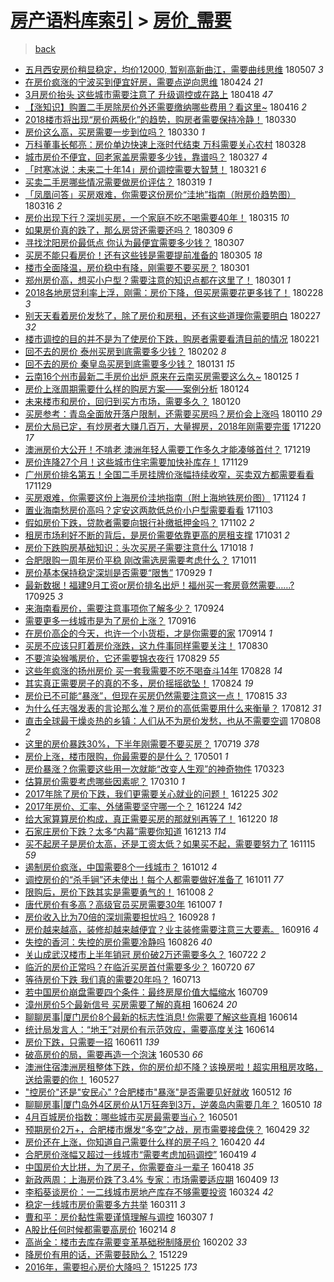 [房产语料库索引](../../README.md)  > [房价_需要](房价_需要.md)
====
> [back](../README.md)

- [五月西安房价稍显稳定，均价12000, 暂别高新曲江，需要曲线思维](http://jkwz.applinzi.com/ittc/7100503051871978506.html#%E4%BA%94%E6%9C%88%E8%A5%BF%E5%AE%89%E6%88%BF%E4%BB%B7%E7%A8%8D%E6%98%BE%E7%A8%B3%E5%AE%9A%EF%BC%8C%E5%9D%87%E4%BB%B712000%2C+%E6%9A%82%E5%88%AB%E9%AB%98%E6%96%B0%E6%9B%B2%E6%B1%9F%EF%BC%8C%E9%9C%80%E8%A6%81%E6%9B%B2%E7%BA%BF%E6%80%9D%E7%BB%B4) 180507 *3* 
- [在房价疯涨的宁波买到便宜好房，需要点逆向思维](http://jkwz.applinzi.com/ittc/7095597210198869008.html#%E5%9C%A8%E6%88%BF%E4%BB%B7%E7%96%AF%E6%B6%A8%E7%9A%84%E5%AE%81%E6%B3%A2%E4%B9%B0%E5%88%B0%E4%BE%BF%E5%AE%9C%E5%A5%BD%E6%88%BF%EF%BC%8C%E9%9C%80%E8%A6%81%E7%82%B9%E9%80%86%E5%90%91%E6%80%9D%E7%BB%B4) 180424 *21* 
- [3月房价抬头 这些城市需要注意了 升级调控或在路上](http://jkwz.applinzi.com/ittc/7093437800194245642.html#3%E6%9C%88%E6%88%BF%E4%BB%B7%E6%8A%AC%E5%A4%B4+%E8%BF%99%E4%BA%9B%E5%9F%8E%E5%B8%82%E9%9C%80%E8%A6%81%E6%B3%A8%E6%84%8F%E4%BA%86+%E5%8D%87%E7%BA%A7%E8%B0%83%E6%8E%A7%E6%88%96%E5%9C%A8%E8%B7%AF%E4%B8%8A) 180418 *47* 
- [【涨知识】购置二手房除房价外还需要缴纳哪些费用？看这里~](http://jkwz.applinzi.com/ittc/7092611648382829574.html#%E3%80%90%E6%B6%A8%E7%9F%A5%E8%AF%86%E3%80%91%E8%B4%AD%E7%BD%AE%E4%BA%8C%E6%89%8B%E6%88%BF%E9%99%A4%E6%88%BF%E4%BB%B7%E5%A4%96%E8%BF%98%E9%9C%80%E8%A6%81%E7%BC%B4%E7%BA%B3%E5%93%AA%E4%BA%9B%E8%B4%B9%E7%94%A8%EF%BC%9F%E7%9C%8B%E8%BF%99%E9%87%8C%7E) 180416 *2* 
- [2018楼市将出现“房价两极化”的趋势，购房者需要保持冷静！](http://jkwz.applinzi.com/ittc/7086268650271278096.html#2018%E6%A5%BC%E5%B8%82%E5%B0%86%E5%87%BA%E7%8E%B0%E2%80%9C%E6%88%BF%E4%BB%B7%E4%B8%A4%E6%9E%81%E5%8C%96%E2%80%9D%E7%9A%84%E8%B6%8B%E5%8A%BF%EF%BC%8C%E8%B4%AD%E6%88%BF%E8%80%85%E9%9C%80%E8%A6%81%E4%BF%9D%E6%8C%81%E5%86%B7%E9%9D%99%EF%BC%81) 180330  
- [房价这么高，买房需要一步到位吗？](http://jkwz.applinzi.com/ittc/7086207471553348625.html#%E6%88%BF%E4%BB%B7%E8%BF%99%E4%B9%88%E9%AB%98%EF%BC%8C%E4%B9%B0%E6%88%BF%E9%9C%80%E8%A6%81%E4%B8%80%E6%AD%A5%E5%88%B0%E4%BD%8D%E5%90%97%EF%BC%9F) 180330 *1* 
- [万科董事长郁亮：房价单边快速上涨时代结束 万科需要关心农村](http://jkwz.applinzi.com/ittc/7085482592700990470.html#%E4%B8%87%E7%A7%91%E8%91%A3%E4%BA%8B%E9%95%BF%E9%83%81%E4%BA%AE%EF%BC%9A%E6%88%BF%E4%BB%B7%E5%8D%95%E8%BE%B9%E5%BF%AB%E9%80%9F%E4%B8%8A%E6%B6%A8%E6%97%B6%E4%BB%A3%E7%BB%93%E6%9D%9F+%E4%B8%87%E7%A7%91%E9%9C%80%E8%A6%81%E5%85%B3%E5%BF%83%E5%86%9C%E6%9D%91) 180328  
- [城市房价不便宜，回老家盖房需要多少钱，靠谱吗？](http://jkwz.applinzi.com/ittc/7085174699665654791.html#%E5%9F%8E%E5%B8%82%E6%88%BF%E4%BB%B7%E4%B8%8D%E4%BE%BF%E5%AE%9C%EF%BC%8C%E5%9B%9E%E8%80%81%E5%AE%B6%E7%9B%96%E6%88%BF%E9%9C%80%E8%A6%81%E5%A4%9A%E5%B0%91%E9%92%B1%EF%BC%8C%E9%9D%A0%E8%B0%B1%E5%90%97%EF%BC%9F) 180327 *4* 
- [「时寒冰说：未来二十年14」房价调控需要大智慧！](http://jkwz.applinzi.com/ittc/7082073922013234187.html#%E3%80%8C%E6%97%B6%E5%AF%92%E5%86%B0%E8%AF%B4%EF%BC%9A%E6%9C%AA%E6%9D%A5%E4%BA%8C%E5%8D%81%E5%B9%B414%E3%80%8D%E6%88%BF%E4%BB%B7%E8%B0%83%E6%8E%A7%E9%9C%80%E8%A6%81%E5%A4%A7%E6%99%BA%E6%85%A7%EF%BC%81) 180321 *6* 
- [买卖二手房哪些情况需要做房价评估？](http://jkwz.applinzi.com/ittc/7082181440458720266.html#%E4%B9%B0%E5%8D%96%E4%BA%8C%E6%89%8B%E6%88%BF%E5%93%AA%E4%BA%9B%E6%83%85%E5%86%B5%E9%9C%80%E8%A6%81%E5%81%9A%E6%88%BF%E4%BB%B7%E8%AF%84%E4%BC%B0%EF%BC%9F) 180319 *1* 
- [「凤凰问答」买房艰难，你需要这份房价“洼地”指南（附房价趋势图）](http://jkwz.applinzi.com/ittc/7081155987409208336.html#%E3%80%8C%E5%87%A4%E5%87%B0%E9%97%AE%E7%AD%94%E3%80%8D%E4%B9%B0%E6%88%BF%E8%89%B0%E9%9A%BE%EF%BC%8C%E4%BD%A0%E9%9C%80%E8%A6%81%E8%BF%99%E4%BB%BD%E6%88%BF%E4%BB%B7%E2%80%9C%E6%B4%BC%E5%9C%B0%E2%80%9D%E6%8C%87%E5%8D%97%EF%BC%88%E9%99%84%E6%88%BF%E4%BB%B7%E8%B6%8B%E5%8A%BF%E5%9B%BE%EF%BC%89) 180316 *2* 
- [房价出现下行？深圳买房，一个家庭不吃不喝需要40年！](http://jkwz.applinzi.com/ittc/7080679564873565191.html#%E6%88%BF%E4%BB%B7%E5%87%BA%E7%8E%B0%E4%B8%8B%E8%A1%8C%EF%BC%9F%E6%B7%B1%E5%9C%B3%E4%B9%B0%E6%88%BF%EF%BC%8C%E4%B8%80%E4%B8%AA%E5%AE%B6%E5%BA%AD%E4%B8%8D%E5%90%83%E4%B8%8D%E5%96%9D%E9%9C%80%E8%A6%8140%E5%B9%B4%EF%BC%81) 180315 *10* 
- [如果房价真的跌了，那么房贷还需要还吗？](http://jkwz.applinzi.com/ittc/7078218095263220742.html#%E5%A6%82%E6%9E%9C%E6%88%BF%E4%BB%B7%E7%9C%9F%E7%9A%84%E8%B7%8C%E4%BA%86%EF%BC%8C%E9%82%A3%E4%B9%88%E6%88%BF%E8%B4%B7%E8%BF%98%E9%9C%80%E8%A6%81%E8%BF%98%E5%90%97%EF%BC%9F) 180309 *6* 
- [寻找沈阳房价最低点 你认为最便宜需要多少钱？](http://jkwz.applinzi.com/ittc/7077657741491700747.html#%E5%AF%BB%E6%89%BE%E6%B2%88%E9%98%B3%E6%88%BF%E4%BB%B7%E6%9C%80%E4%BD%8E%E7%82%B9+%E4%BD%A0%E8%AE%A4%E4%B8%BA%E6%9C%80%E4%BE%BF%E5%AE%9C%E9%9C%80%E8%A6%81%E5%A4%9A%E5%B0%91%E9%92%B1%EF%BC%9F) 180307  
- [买房不能只看房价！还有这些钱是需要提前准备的](http://jkwz.applinzi.com/ittc/7077035705224397840.html#%E4%B9%B0%E6%88%BF%E4%B8%8D%E8%83%BD%E5%8F%AA%E7%9C%8B%E6%88%BF%E4%BB%B7%EF%BC%81%E8%BF%98%E6%9C%89%E8%BF%99%E4%BA%9B%E9%92%B1%E6%98%AF%E9%9C%80%E8%A6%81%E6%8F%90%E5%89%8D%E5%87%86%E5%A4%87%E7%9A%84) 180305 *18* 
- [楼市全面降温，房价稳中有降，刚需要不要买房？](http://jkwz.applinzi.com/ittc/7075597980550038544.html#%E6%A5%BC%E5%B8%82%E5%85%A8%E9%9D%A2%E9%99%8D%E6%B8%A9%EF%BC%8C%E6%88%BF%E4%BB%B7%E7%A8%B3%E4%B8%AD%E6%9C%89%E9%99%8D%EF%BC%8C%E5%88%9A%E9%9C%80%E8%A6%81%E4%B8%8D%E8%A6%81%E4%B9%B0%E6%88%BF%EF%BC%9F) 180301  
- [郑州房价高，想买小户型？需要注意的知识点都在这里了！](http://jkwz.applinzi.com/ittc/7075434204634809361.html#%E9%83%91%E5%B7%9E%E6%88%BF%E4%BB%B7%E9%AB%98%EF%BC%8C%E6%83%B3%E4%B9%B0%E5%B0%8F%E6%88%B7%E5%9E%8B%EF%BC%9F%E9%9C%80%E8%A6%81%E6%B3%A8%E6%84%8F%E7%9A%84%E7%9F%A5%E8%AF%86%E7%82%B9%E9%83%BD%E5%9C%A8%E8%BF%99%E9%87%8C%E4%BA%86%EF%BC%81) 180301 *1* 
- [2018各地房贷利率上浮，刚需：房价下降，但买房需要花更多钱了！](http://jkwz.applinzi.com/ittc/7075097284037837840.html#2018%E5%90%84%E5%9C%B0%E6%88%BF%E8%B4%B7%E5%88%A9%E7%8E%87%E4%B8%8A%E6%B5%AE%EF%BC%8C%E5%88%9A%E9%9C%80%EF%BC%9A%E6%88%BF%E4%BB%B7%E4%B8%8B%E9%99%8D%EF%BC%8C%E4%BD%86%E4%B9%B0%E6%88%BF%E9%9C%80%E8%A6%81%E8%8A%B1%E6%9B%B4%E5%A4%9A%E9%92%B1%E4%BA%86%EF%BC%81) 180228 *3* 
- [别天天看着房价发愁了，除了房价和房租，还有这些道理你需要明白](http://jkwz.applinzi.com/ittc/7074839205178246161.html#%E5%88%AB%E5%A4%A9%E5%A4%A9%E7%9C%8B%E7%9D%80%E6%88%BF%E4%BB%B7%E5%8F%91%E6%84%81%E4%BA%86%EF%BC%8C%E9%99%A4%E4%BA%86%E6%88%BF%E4%BB%B7%E5%92%8C%E6%88%BF%E7%A7%9F%EF%BC%8C%E8%BF%98%E6%9C%89%E8%BF%99%E4%BA%9B%E9%81%93%E7%90%86%E4%BD%A0%E9%9C%80%E8%A6%81%E6%98%8E%E7%99%BD) 180227 *32* 
- [楼市调控的目的并不是为了使房价下跌，购房者需要看清目前的情况](http://jkwz.applinzi.com/ittc/7072650040768463878.html#%E6%A5%BC%E5%B8%82%E8%B0%83%E6%8E%A7%E7%9A%84%E7%9B%AE%E7%9A%84%E5%B9%B6%E4%B8%8D%E6%98%AF%E4%B8%BA%E4%BA%86%E4%BD%BF%E6%88%BF%E4%BB%B7%E4%B8%8B%E8%B7%8C%EF%BC%8C%E8%B4%AD%E6%88%BF%E8%80%85%E9%9C%80%E8%A6%81%E7%9C%8B%E6%B8%85%E7%9B%AE%E5%89%8D%E7%9A%84%E6%83%85%E5%86%B5) 180221  
- [回不去的房价 泰州买房到底需要多少钱？](http://jkwz.applinzi.com/ittc/7065402375928284166.html#%E5%9B%9E%E4%B8%8D%E5%8E%BB%E7%9A%84%E6%88%BF%E4%BB%B7+%E6%B3%B0%E5%B7%9E%E4%B9%B0%E6%88%BF%E5%88%B0%E5%BA%95%E9%9C%80%E8%A6%81%E5%A4%9A%E5%B0%91%E9%92%B1%EF%BC%9F) 180202 *8* 
- [回不去的房价 秦皇岛买房到底需要多少钱？](http://jkwz.applinzi.com/ittc/7064602172602188816.html#%E5%9B%9E%E4%B8%8D%E5%8E%BB%E7%9A%84%E6%88%BF%E4%BB%B7+%E7%A7%A6%E7%9A%87%E5%B2%9B%E4%B9%B0%E6%88%BF%E5%88%B0%E5%BA%95%E9%9C%80%E8%A6%81%E5%A4%9A%E5%B0%91%E9%92%B1%EF%BC%9F) 180131 *15* 
- [云南16个州市最新二手房价出炉 原来在云南买房需要这么久~](http://jkwz.applinzi.com/ittc/7062459119552693255.html#%E4%BA%91%E5%8D%9716%E4%B8%AA%E5%B7%9E%E5%B8%82%E6%9C%80%E6%96%B0%E4%BA%8C%E6%89%8B%E6%88%BF%E4%BB%B7%E5%87%BA%E7%82%89+%E5%8E%9F%E6%9D%A5%E5%9C%A8%E4%BA%91%E5%8D%97%E4%B9%B0%E6%88%BF%E9%9C%80%E8%A6%81%E8%BF%99%E4%B9%88%E4%B9%85%7E) 180125 *1* 
- [房价上涨周期需要什么样的购房方案——案例分析](http://jkwz.applinzi.com/ittc/7062253404816933905.html#%E6%88%BF%E4%BB%B7%E4%B8%8A%E6%B6%A8%E5%91%A8%E6%9C%9F%E9%9C%80%E8%A6%81%E4%BB%80%E4%B9%88%E6%A0%B7%E7%9A%84%E8%B4%AD%E6%88%BF%E6%96%B9%E6%A1%88%E2%80%94%E2%80%94%E6%A1%88%E4%BE%8B%E5%88%86%E6%9E%90) 180124  
- [未来楼市和房价，回归到买方市场，需要多久？](http://jkwz.applinzi.com/ittc/7060739792717743120.html#%E6%9C%AA%E6%9D%A5%E6%A5%BC%E5%B8%82%E5%92%8C%E6%88%BF%E4%BB%B7%EF%BC%8C%E5%9B%9E%E5%BD%92%E5%88%B0%E4%B9%B0%E6%96%B9%E5%B8%82%E5%9C%BA%EF%BC%8C%E9%9C%80%E8%A6%81%E5%A4%9A%E4%B9%85%EF%BC%9F) 180120  
- [买房参考：青岛全面放开落户限制，还需要买房吗？房价会上涨吗](http://jkwz.applinzi.com/ittc/7057085112934466571.html#%E4%B9%B0%E6%88%BF%E5%8F%82%E8%80%83%EF%BC%9A%E9%9D%92%E5%B2%9B%E5%85%A8%E9%9D%A2%E6%94%BE%E5%BC%80%E8%90%BD%E6%88%B7%E9%99%90%E5%88%B6%EF%BC%8C%E8%BF%98%E9%9C%80%E8%A6%81%E4%B9%B0%E6%88%BF%E5%90%97%EF%BC%9F%E6%88%BF%E4%BB%B7%E4%BC%9A%E4%B8%8A%E6%B6%A8%E5%90%97) 180110 *29* 
- [房价大局已定，有炒房者大赚几百万，大量握房，2018年刚需要完蛋](http://jkwz.applinzi.com/ittc/7049096283195704337.html#%E6%88%BF%E4%BB%B7%E5%A4%A7%E5%B1%80%E5%B7%B2%E5%AE%9A%EF%BC%8C%E6%9C%89%E7%82%92%E6%88%BF%E8%80%85%E5%A4%A7%E8%B5%9A%E5%87%A0%E7%99%BE%E4%B8%87%EF%BC%8C%E5%A4%A7%E9%87%8F%E6%8F%A1%E6%88%BF%EF%BC%8C2018%E5%B9%B4%E5%88%9A%E9%9C%80%E8%A6%81%E5%AE%8C%E8%9B%8B) 171220 *17* 
- [澳洲房价大公开！不啃老 澳洲年轻人需要工作多久才能凑够首付？](http://jkwz.applinzi.com/ittc/7048787611643020304.html#%E6%BE%B3%E6%B4%B2%E6%88%BF%E4%BB%B7%E5%A4%A7%E5%85%AC%E5%BC%80%EF%BC%81%E4%B8%8D%E5%95%83%E8%80%81+%E6%BE%B3%E6%B4%B2%E5%B9%B4%E8%BD%BB%E4%BA%BA%E9%9C%80%E8%A6%81%E5%B7%A5%E4%BD%9C%E5%A4%9A%E4%B9%85%E6%89%8D%E8%83%BD%E5%87%91%E5%A4%9F%E9%A6%96%E4%BB%98%EF%BC%9F) 171219  
- [房价连降27个月！这些城市住宅需要加快补库存！](http://jkwz.applinzi.com/ittc/7041424939217847313.html#%E6%88%BF%E4%BB%B7%E8%BF%9E%E9%99%8D27%E4%B8%AA%E6%9C%88%EF%BC%81%E8%BF%99%E4%BA%9B%E5%9F%8E%E5%B8%82%E4%BD%8F%E5%AE%85%E9%9C%80%E8%A6%81%E5%8A%A0%E5%BF%AB%E8%A1%A5%E5%BA%93%E5%AD%98%EF%BC%81) 171129  
- [广州房价排名第五！全国二手房挂牌价涨幅持续收窄，买卖双方都需要看看](http://jkwz.applinzi.com/ittc/7041186052247651345.html#%E5%B9%BF%E5%B7%9E%E6%88%BF%E4%BB%B7%E6%8E%92%E5%90%8D%E7%AC%AC%E4%BA%94%EF%BC%81%E5%85%A8%E5%9B%BD%E4%BA%8C%E6%89%8B%E6%88%BF%E6%8C%82%E7%89%8C%E4%BB%B7%E6%B6%A8%E5%B9%85%E6%8C%81%E7%BB%AD%E6%94%B6%E7%AA%84%EF%BC%8C%E4%B9%B0%E5%8D%96%E5%8F%8C%E6%96%B9%E9%83%BD%E9%9C%80%E8%A6%81%E7%9C%8B%E7%9C%8B) 171129  
- [买房艰难，你需要这份上海房价洼地指南（附上海地铁房价图）](http://jkwz.applinzi.com/ittc/7039547455799051281.html#%E4%B9%B0%E6%88%BF%E8%89%B0%E9%9A%BE%EF%BC%8C%E4%BD%A0%E9%9C%80%E8%A6%81%E8%BF%99%E4%BB%BD%E4%B8%8A%E6%B5%B7%E6%88%BF%E4%BB%B7%E6%B4%BC%E5%9C%B0%E6%8C%87%E5%8D%97%EF%BC%88%E9%99%84%E4%B8%8A%E6%B5%B7%E5%9C%B0%E9%93%81%E6%88%BF%E4%BB%B7%E5%9B%BE%EF%BC%89) 171124 *1* 
- [置业海南愁房价高吗？定安这两款低总价小户型需要看看](http://jkwz.applinzi.com/ittc/7031730570483205136.html#%E7%BD%AE%E4%B8%9A%E6%B5%B7%E5%8D%97%E6%84%81%E6%88%BF%E4%BB%B7%E9%AB%98%E5%90%97%EF%BC%9F%E5%AE%9A%E5%AE%89%E8%BF%99%E4%B8%A4%E6%AC%BE%E4%BD%8E%E6%80%BB%E4%BB%B7%E5%B0%8F%E6%88%B7%E5%9E%8B%E9%9C%80%E8%A6%81%E7%9C%8B%E7%9C%8B) 171103  
- [假如房价下跌，贷款者需要向银行补缴抵押金吗？](http://jkwz.applinzi.com/ittc/7031426895219000336.html#%E5%81%87%E5%A6%82%E6%88%BF%E4%BB%B7%E4%B8%8B%E8%B7%8C%EF%BC%8C%E8%B4%B7%E6%AC%BE%E8%80%85%E9%9C%80%E8%A6%81%E5%90%91%E9%93%B6%E8%A1%8C%E8%A1%A5%E7%BC%B4%E6%8A%B5%E6%8A%BC%E9%87%91%E5%90%97%EF%BC%9F) 171102 *2* 
- [租房市场利好不断的背后，是房价需要依靠更高的房租支撑](http://jkwz.applinzi.com/ittc/7030649752851579920.html#%E7%A7%9F%E6%88%BF%E5%B8%82%E5%9C%BA%E5%88%A9%E5%A5%BD%E4%B8%8D%E6%96%AD%E7%9A%84%E8%83%8C%E5%90%8E%EF%BC%8C%E6%98%AF%E6%88%BF%E4%BB%B7%E9%9C%80%E8%A6%81%E4%BE%9D%E9%9D%A0%E6%9B%B4%E9%AB%98%E7%9A%84%E6%88%BF%E7%A7%9F%E6%94%AF%E6%92%91) 171031 *2* 
- [房价下跌购房基础知识：头次买房子需要注意什么](http://jkwz.applinzi.com/ittc/7025908240452420624.html#%E6%88%BF%E4%BB%B7%E4%B8%8B%E8%B7%8C%E8%B4%AD%E6%88%BF%E5%9F%BA%E7%A1%80%E7%9F%A5%E8%AF%86%EF%BC%9A%E5%A4%B4%E6%AC%A1%E4%B9%B0%E6%88%BF%E5%AD%90%E9%9C%80%E8%A6%81%E6%B3%A8%E6%84%8F%E4%BB%80%E4%B9%88) 171018 *1* 
- [合肥限购一周年房价平稳 刚改需选房需要考虑什么？](http://jkwz.applinzi.com/ittc/7023193192294515729.html#%E5%90%88%E8%82%A5%E9%99%90%E8%B4%AD%E4%B8%80%E5%91%A8%E5%B9%B4%E6%88%BF%E4%BB%B7%E5%B9%B3%E7%A8%B3+%E5%88%9A%E6%94%B9%E9%9C%80%E9%80%89%E6%88%BF%E9%9C%80%E8%A6%81%E8%80%83%E8%99%91%E4%BB%80%E4%B9%88%EF%BC%9F) 171011  
- [房价基本保持稳定深圳是否需要“限售”](http://jkwz.applinzi.com/ittc/7018563965549020177.html#%E6%88%BF%E4%BB%B7%E5%9F%BA%E6%9C%AC%E4%BF%9D%E6%8C%81%E7%A8%B3%E5%AE%9A%E6%B7%B1%E5%9C%B3%E6%98%AF%E5%90%A6%E9%9C%80%E8%A6%81%E2%80%9C%E9%99%90%E5%94%AE%E2%80%9D) 170929 *1* 
- [最新数据！福建9月工资or房价排名出炉！福州买一套房竟然需要……?](http://jkwz.applinzi.com/ittc/7017300610343502865.html#%E6%9C%80%E6%96%B0%E6%95%B0%E6%8D%AE%EF%BC%81%E7%A6%8F%E5%BB%BA9%E6%9C%88%E5%B7%A5%E8%B5%84or%E6%88%BF%E4%BB%B7%E6%8E%92%E5%90%8D%E5%87%BA%E7%82%89%EF%BC%81%E7%A6%8F%E5%B7%9E%E4%B9%B0%E4%B8%80%E5%A5%97%E6%88%BF%E7%AB%9F%E7%84%B6%E9%9C%80%E8%A6%81%E2%80%A6%E2%80%A6%3F) 170925 *3* 
- [来海南看房价，需要注意事项你了解多少？](http://jkwz.applinzi.com/ittc/7016823404982961169.html#%E6%9D%A5%E6%B5%B7%E5%8D%97%E7%9C%8B%E6%88%BF%E4%BB%B7%EF%BC%8C%E9%9C%80%E8%A6%81%E6%B3%A8%E6%84%8F%E4%BA%8B%E9%A1%B9%E4%BD%A0%E4%BA%86%E8%A7%A3%E5%A4%9A%E5%B0%91%EF%BC%9F) 170924  
- [需要更多一线城市是为了房价上涨？](http://jkwz.applinzi.com/ittc/7013929712534160401.html#%E9%9C%80%E8%A6%81%E6%9B%B4%E5%A4%9A%E4%B8%80%E7%BA%BF%E5%9F%8E%E5%B8%82%E6%98%AF%E4%B8%BA%E4%BA%86%E6%88%BF%E4%BB%B7%E4%B8%8A%E6%B6%A8%EF%BC%9F) 170916  
- [在房价高企的今天，也许一个小货柜，才是你需要的家](http://jkwz.applinzi.com/ittc/7012947855239808016.html#%E5%9C%A8%E6%88%BF%E4%BB%B7%E9%AB%98%E4%BC%81%E7%9A%84%E4%BB%8A%E5%A4%A9%EF%BC%8C%E4%B9%9F%E8%AE%B8%E4%B8%80%E4%B8%AA%E5%B0%8F%E8%B4%A7%E6%9F%9C%EF%BC%8C%E6%89%8D%E6%98%AF%E4%BD%A0%E9%9C%80%E8%A6%81%E7%9A%84%E5%AE%B6) 170914 *1* 
- [买房不应该只盯着房价涨跌，这九件事同样需要关注！](http://jkwz.applinzi.com/ittc/7007517482640999441.html#%E4%B9%B0%E6%88%BF%E4%B8%8D%E5%BA%94%E8%AF%A5%E5%8F%AA%E7%9B%AF%E7%9D%80%E6%88%BF%E4%BB%B7%E6%B6%A8%E8%B7%8C%EF%BC%8C%E8%BF%99%E4%B9%9D%E4%BB%B6%E4%BA%8B%E5%90%8C%E6%A0%B7%E9%9C%80%E8%A6%81%E5%85%B3%E6%B3%A8%EF%BC%81) 170830  
- [不要渲染猴嘴房价，它还需要锦衣夜行](http://jkwz.applinzi.com/ittc/7007330146774942736.html#%E4%B8%8D%E8%A6%81%E6%B8%B2%E6%9F%93%E7%8C%B4%E5%98%B4%E6%88%BF%E4%BB%B7%EF%BC%8C%E5%AE%83%E8%BF%98%E9%9C%80%E8%A6%81%E9%94%A6%E8%A1%A3%E5%A4%9C%E8%A1%8C) 170829 *55* 
- [这些年疯涨的扬州房价 买一套我需要不吃不喝奋斗14年](http://jkwz.applinzi.com/ittc/7006811536432301073.html#%E8%BF%99%E4%BA%9B%E5%B9%B4%E7%96%AF%E6%B6%A8%E7%9A%84%E6%89%AC%E5%B7%9E%E6%88%BF%E4%BB%B7+%E4%B9%B0%E4%B8%80%E5%A5%97%E6%88%91%E9%9C%80%E8%A6%81%E4%B8%8D%E5%90%83%E4%B8%8D%E5%96%9D%E5%A5%8B%E6%96%9714%E5%B9%B4) 170828 *14* 
- [其实真正需要房子的真的不多，房价摇摇欲坠！](http://jkwz.applinzi.com/ittc/7005407444359185424.html#%E5%85%B6%E5%AE%9E%E7%9C%9F%E6%AD%A3%E9%9C%80%E8%A6%81%E6%88%BF%E5%AD%90%E7%9A%84%E7%9C%9F%E7%9A%84%E4%B8%8D%E5%A4%9A%EF%BC%8C%E6%88%BF%E4%BB%B7%E6%91%87%E6%91%87%E6%AC%B2%E5%9D%A0%EF%BC%81) 170824 *19* 
- [房价已不可能“暴涨”，但现在买房仍然需要注意这一点！](http://jkwz.applinzi.com/ittc/7001989415558448144.html#%E6%88%BF%E4%BB%B7%E5%B7%B2%E4%B8%8D%E5%8F%AF%E8%83%BD%E2%80%9C%E6%9A%B4%E6%B6%A8%E2%80%9D%EF%BC%8C%E4%BD%86%E7%8E%B0%E5%9C%A8%E4%B9%B0%E6%88%BF%E4%BB%8D%E7%84%B6%E9%9C%80%E8%A6%81%E6%B3%A8%E6%84%8F%E8%BF%99%E4%B8%80%E7%82%B9%EF%BC%81) 170815 *33* 
- [为什么任志强发表的言论那么准？房价的高低需要用什么来衡量？](http://jkwz.applinzi.com/ittc/7000981425049043985.html#%E4%B8%BA%E4%BB%80%E4%B9%88%E4%BB%BB%E5%BF%97%E5%BC%BA%E5%8F%91%E8%A1%A8%E7%9A%84%E8%A8%80%E8%AE%BA%E9%82%A3%E4%B9%88%E5%87%86%EF%BC%9F%E6%88%BF%E4%BB%B7%E7%9A%84%E9%AB%98%E4%BD%8E%E9%9C%80%E8%A6%81%E7%94%A8%E4%BB%80%E4%B9%88%E6%9D%A5%E8%A1%A1%E9%87%8F%EF%BC%9F) 170812 *31* 
- [直击全球最干燥炎热的乡镇：人们从不为房价发愁，也从不需要空调](http://jkwz.applinzi.com/ittc/6999562173674947600.html#%E7%9B%B4%E5%87%BB%E5%85%A8%E7%90%83%E6%9C%80%E5%B9%B2%E7%87%A5%E7%82%8E%E7%83%AD%E7%9A%84%E4%B9%A1%E9%95%87%EF%BC%9A%E4%BA%BA%E4%BB%AC%E4%BB%8E%E4%B8%8D%E4%B8%BA%E6%88%BF%E4%BB%B7%E5%8F%91%E6%84%81%EF%BC%8C%E4%B9%9F%E4%BB%8E%E4%B8%8D%E9%9C%80%E8%A6%81%E7%A9%BA%E8%B0%83) 170808 *2* 
- [这里的房价暴跌30%，下半年刚需要不要买房？](http://jkwz.applinzi.com/ittc/6992096628444759057.html#%E8%BF%99%E9%87%8C%E7%9A%84%E6%88%BF%E4%BB%B7%E6%9A%B4%E8%B7%8C30%25%EF%BC%8C%E4%B8%8B%E5%8D%8A%E5%B9%B4%E5%88%9A%E9%9C%80%E8%A6%81%E4%B8%8D%E8%A6%81%E4%B9%B0%E6%88%BF%EF%BC%9F) 170719 *378* 
- [房价上涨，楼市限购，你最需要的是什么？](http://jkwz.applinzi.com/ittc/6962771234147271684.html#%E6%88%BF%E4%BB%B7%E4%B8%8A%E6%B6%A8%EF%BC%8C%E6%A5%BC%E5%B8%82%E9%99%90%E8%B4%AD%EF%BC%8C%E4%BD%A0%E6%9C%80%E9%9C%80%E8%A6%81%E7%9A%84%E6%98%AF%E4%BB%80%E4%B9%88%EF%BC%9F) 170501 *1* 
- [房价暴涨？你需要这些用一次就能“改变人生观”的神奇物件](http://jkwz.applinzi.com/ittc/6948180186532152325.html#%E6%88%BF%E4%BB%B7%E6%9A%B4%E6%B6%A8%EF%BC%9F%E4%BD%A0%E9%9C%80%E8%A6%81%E8%BF%99%E4%BA%9B%E7%94%A8%E4%B8%80%E6%AC%A1%E5%B0%B1%E8%83%BD%E2%80%9C%E6%94%B9%E5%8F%98%E4%BA%BA%E7%94%9F%E8%A7%82%E2%80%9D%E7%9A%84%E7%A5%9E%E5%A5%87%E7%89%A9%E4%BB%B6) 170323  
- [估算房价需要考虑哪些因素呢？](http://jkwz.applinzi.com/ittc/6943401335398597636.html#%E4%BC%B0%E7%AE%97%E6%88%BF%E4%BB%B7%E9%9C%80%E8%A6%81%E8%80%83%E8%99%91%E5%93%AA%E4%BA%9B%E5%9B%A0%E7%B4%A0%E5%91%A2%EF%BC%9F) 170310 *1* 
- [2017年除了房价下跌，我们更需要关心就业的问题！](http://jkwz.applinzi.com/ittc/6915718027277763588.html#2017%E5%B9%B4%E9%99%A4%E4%BA%86%E6%88%BF%E4%BB%B7%E4%B8%8B%E8%B7%8C%EF%BC%8C%E6%88%91%E4%BB%AC%E6%9B%B4%E9%9C%80%E8%A6%81%E5%85%B3%E5%BF%83%E5%B0%B1%E4%B8%9A%E7%9A%84%E9%97%AE%E9%A2%98%EF%BC%81) 161225 *302* 
- [2017年房价、汇率、外储需要坚守哪一个？](http://jkwz.applinzi.com/ittc/6915242869303804932.html#2017%E5%B9%B4%E6%88%BF%E4%BB%B7%E3%80%81%E6%B1%87%E7%8E%87%E3%80%81%E5%A4%96%E5%82%A8%E9%9C%80%E8%A6%81%E5%9D%9A%E5%AE%88%E5%93%AA%E4%B8%80%E4%B8%AA%EF%BC%9F) 161224 *142* 
- [给大家算算房价构成，真正需要买房的那就别再等了！](http://jkwz.applinzi.com/ittc/6913717660390261764.html#%E7%BB%99%E5%A4%A7%E5%AE%B6%E7%AE%97%E7%AE%97%E6%88%BF%E4%BB%B7%E6%9E%84%E6%88%90%EF%BC%8C%E7%9C%9F%E6%AD%A3%E9%9C%80%E8%A6%81%E4%B9%B0%E6%88%BF%E7%9A%84%E9%82%A3%E5%B0%B1%E5%88%AB%E5%86%8D%E7%AD%89%E4%BA%86%EF%BC%81) 161220 *18* 
- [石家庄房价下跌？太多“内幕”需要你知道](http://jkwz.applinzi.com/ittc/6911068621240796165.html#%E7%9F%B3%E5%AE%B6%E5%BA%84%E6%88%BF%E4%BB%B7%E4%B8%8B%E8%B7%8C%EF%BC%9F%E5%A4%AA%E5%A4%9A%E2%80%9C%E5%86%85%E5%B9%95%E2%80%9D%E9%9C%80%E8%A6%81%E4%BD%A0%E7%9F%A5%E9%81%93) 161213 *114* 
- [买不起房子是房价太高，还是工资太低？如果买不起，需要要努力了](http://jkwz.applinzi.com/ittc/6900731947189273604.html#%E4%B9%B0%E4%B8%8D%E8%B5%B7%E6%88%BF%E5%AD%90%E6%98%AF%E6%88%BF%E4%BB%B7%E5%A4%AA%E9%AB%98%EF%BC%8C%E8%BF%98%E6%98%AF%E5%B7%A5%E8%B5%84%E5%A4%AA%E4%BD%8E%EF%BC%9F%E5%A6%82%E6%9E%9C%E4%B9%B0%E4%B8%8D%E8%B5%B7%EF%BC%8C%E9%9C%80%E8%A6%81%E8%A6%81%E5%8A%AA%E5%8A%9B%E4%BA%86) 161115 *59* 
- [遏制房价疯涨，中国需要8个一线城市？](http://jkwz.applinzi.com/ittc/6888159260743042053.html#%E9%81%8F%E5%88%B6%E6%88%BF%E4%BB%B7%E7%96%AF%E6%B6%A8%EF%BC%8C%E4%B8%AD%E5%9B%BD%E9%9C%80%E8%A6%818%E4%B8%AA%E4%B8%80%E7%BA%BF%E5%9F%8E%E5%B8%82%EF%BC%9F) 161012 *4* 
- [调控房价的“杀手锏”还未使出！每个人都需要做好准备了](http://jkwz.applinzi.com/ittc/6887841386371499013.html#%E8%B0%83%E6%8E%A7%E6%88%BF%E4%BB%B7%E7%9A%84%E2%80%9C%E6%9D%80%E6%89%8B%E9%94%8F%E2%80%9D%E8%BF%98%E6%9C%AA%E4%BD%BF%E5%87%BA%EF%BC%81%E6%AF%8F%E4%B8%AA%E4%BA%BA%E9%83%BD%E9%9C%80%E8%A6%81%E5%81%9A%E5%A5%BD%E5%87%86%E5%A4%87%E4%BA%86) 161011 *77* 
- [限购后，房价下跌其实是需要勇气的！](http://jkwz.applinzi.com/ittc/6886572727372088325.html#%E9%99%90%E8%B4%AD%E5%90%8E%EF%BC%8C%E6%88%BF%E4%BB%B7%E4%B8%8B%E8%B7%8C%E5%85%B6%E5%AE%9E%E6%98%AF%E9%9C%80%E8%A6%81%E5%8B%87%E6%B0%94%E7%9A%84%EF%BC%81) 161008 *2* 
- [唐代房价有多高？高级官员买房需要30年](http://jkwz.applinzi.com/ittc/6886145730590278660.html#%E5%94%90%E4%BB%A3%E6%88%BF%E4%BB%B7%E6%9C%89%E5%A4%9A%E9%AB%98%EF%BC%9F%E9%AB%98%E7%BA%A7%E5%AE%98%E5%91%98%E4%B9%B0%E6%88%BF%E9%9C%80%E8%A6%8130%E5%B9%B4) 161007 *1* 
- [房价收入比为70倍的深圳需要担忧吗？](http://jkwz.applinzi.com/ittc/6882841587687621637.html#%E6%88%BF%E4%BB%B7%E6%94%B6%E5%85%A5%E6%AF%94%E4%B8%BA70%E5%80%8D%E7%9A%84%E6%B7%B1%E5%9C%B3%E9%9C%80%E8%A6%81%E6%8B%85%E5%BF%A7%E5%90%97%EF%BC%9F) 160928 *1* 
- [房价越来越高，装修却越来越便宜？业主装修需要注意三大要素。](http://jkwz.applinzi.com/ittc/6878467832278418437.html#%E6%88%BF%E4%BB%B7%E8%B6%8A%E6%9D%A5%E8%B6%8A%E9%AB%98%EF%BC%8C%E8%A3%85%E4%BF%AE%E5%8D%B4%E8%B6%8A%E6%9D%A5%E8%B6%8A%E4%BE%BF%E5%AE%9C%EF%BC%9F%E4%B8%9A%E4%B8%BB%E8%A3%85%E4%BF%AE%E9%9C%80%E8%A6%81%E6%B3%A8%E6%84%8F%E4%B8%89%E5%A4%A7%E8%A6%81%E7%B4%A0%E3%80%82) 160916 *4* 
- [失控的香河：失控的房价需要冷静吗](http://jkwz.applinzi.com/ittc/6870649170062476292.html#%E5%A4%B1%E6%8E%A7%E7%9A%84%E9%A6%99%E6%B2%B3%EF%BC%9A%E5%A4%B1%E6%8E%A7%E7%9A%84%E6%88%BF%E4%BB%B7%E9%9C%80%E8%A6%81%E5%86%B7%E9%9D%99%E5%90%97) 160826 *40* 
- [关山成武汉楼市上半年销冠 房价破2万还需要多久？](http://jkwz.applinzi.com/ittc/6857731061232174084.html#%E5%85%B3%E5%B1%B1%E6%88%90%E6%AD%A6%E6%B1%89%E6%A5%BC%E5%B8%82%E4%B8%8A%E5%8D%8A%E5%B9%B4%E9%94%80%E5%86%A0+%E6%88%BF%E4%BB%B7%E7%A0%B42%E4%B8%87%E8%BF%98%E9%9C%80%E8%A6%81%E5%A4%9A%E4%B9%85%EF%BC%9F) 160722 *2* 
- [临沂的房价正常吗？在临沂买房首付需要多少？](http://jkwz.applinzi.com/ittc/6856987659720983557.html#%E4%B8%B4%E6%B2%82%E7%9A%84%E6%88%BF%E4%BB%B7%E6%AD%A3%E5%B8%B8%E5%90%97%EF%BC%9F%E5%9C%A8%E4%B8%B4%E6%B2%82%E4%B9%B0%E6%88%BF%E9%A6%96%E4%BB%98%E9%9C%80%E8%A6%81%E5%A4%9A%E5%B0%91%EF%BC%9F) 160720 *67* 
- [等待房价下跌 我们真的需要20年吗？](http://jkwz.applinzi.com/ittc/6854128697325650949.html#%E7%AD%89%E5%BE%85%E6%88%BF%E4%BB%B7%E4%B8%8B%E8%B7%8C+%E6%88%91%E4%BB%AC%E7%9C%9F%E7%9A%84%E9%9C%80%E8%A6%8120%E5%B9%B4%E5%90%97%EF%BC%9F) 160713  
- [若中国房价崩盘需要四个条件：最终房屋价值大幅缩水](http://jkwz.applinzi.com/ittc/6852888682872439812.html#%E8%8B%A5%E4%B8%AD%E5%9B%BD%E6%88%BF%E4%BB%B7%E5%B4%A9%E7%9B%98%E9%9C%80%E8%A6%81%E5%9B%9B%E4%B8%AA%E6%9D%A1%E4%BB%B6%EF%BC%9A%E6%9C%80%E7%BB%88%E6%88%BF%E5%B1%8B%E4%BB%B7%E5%80%BC%E5%A4%A7%E5%B9%85%E7%BC%A9%E6%B0%B4) 160709  
- [漳州房价5个最新信号 买房需要了解的真相](http://jkwz.applinzi.com/ittc/6847292667993785348.html#%E6%BC%B3%E5%B7%9E%E6%88%BF%E4%BB%B75%E4%B8%AA%E6%9C%80%E6%96%B0%E4%BF%A1%E5%8F%B7+%E4%B9%B0%E6%88%BF%E9%9C%80%E8%A6%81%E4%BA%86%E8%A7%A3%E7%9A%84%E7%9C%9F%E7%9B%B8) 160624 *20* 
- [聊聊房事|厦门房价8个最新的标志性消息! 你需要了解这些真相](http://jkwz.applinzi.com/ittc/6843512208566518788.html#%E8%81%8A%E8%81%8A%E6%88%BF%E4%BA%8B%7C%E5%8E%A6%E9%97%A8%E6%88%BF%E4%BB%B78%E4%B8%AA%E6%9C%80%E6%96%B0%E7%9A%84%E6%A0%87%E5%BF%97%E6%80%A7%E6%B6%88%E6%81%AF%21+%E4%BD%A0%E9%9C%80%E8%A6%81%E4%BA%86%E8%A7%A3%E8%BF%99%E4%BA%9B%E7%9C%9F%E7%9B%B8) 160614  
- [统计局发言人：“地王”对房价有示范效应，需要高度关注](http://jkwz.applinzi.com/ittc/6843480881880368132.html#%E7%BB%9F%E8%AE%A1%E5%B1%80%E5%8F%91%E8%A8%80%E4%BA%BA%EF%BC%9A%E2%80%9C%E5%9C%B0%E7%8E%8B%E2%80%9D%E5%AF%B9%E6%88%BF%E4%BB%B7%E6%9C%89%E7%A4%BA%E8%8C%83%E6%95%88%E5%BA%94%EF%BC%8C%E9%9C%80%E8%A6%81%E9%AB%98%E5%BA%A6%E5%85%B3%E6%B3%A8) 160614  
- [房价下跌，只需要一招](http://jkwz.applinzi.com/ittc/6842272964137190405.html#%E6%88%BF%E4%BB%B7%E4%B8%8B%E8%B7%8C%EF%BC%8C%E5%8F%AA%E9%9C%80%E8%A6%81%E4%B8%80%E6%8B%9B) 160611 *139* 
- [破高房价的局，需要再造一个泡沫](http://jkwz.applinzi.com/ittc/6837938887842071556.html#%E7%A0%B4%E9%AB%98%E6%88%BF%E4%BB%B7%E7%9A%84%E5%B1%80%EF%BC%8C%E9%9C%80%E8%A6%81%E5%86%8D%E9%80%A0%E4%B8%80%E4%B8%AA%E6%B3%A1%E6%B2%AB) 160530 *66* 
- [澳洲住宿澳洲房租整体下跌，你的房价却不降？该换房啦！超实用租房攻略，送给需要的你！](http://jkwz.applinzi.com/ittc/6836966570412475396.html#%E6%BE%B3%E6%B4%B2%E4%BD%8F%E5%AE%BF%E6%BE%B3%E6%B4%B2%E6%88%BF%E7%A7%9F%E6%95%B4%E4%BD%93%E4%B8%8B%E8%B7%8C%EF%BC%8C%E4%BD%A0%E7%9A%84%E6%88%BF%E4%BB%B7%E5%8D%B4%E4%B8%8D%E9%99%8D%EF%BC%9F%E8%AF%A5%E6%8D%A2%E6%88%BF%E5%95%A6%EF%BC%81%E8%B6%85%E5%AE%9E%E7%94%A8%E7%A7%9F%E6%88%BF%E6%94%BB%E7%95%A5%EF%BC%8C%E9%80%81%E7%BB%99%E9%9C%80%E8%A6%81%E7%9A%84%E4%BD%A0%EF%BC%81) 160527  
- [&quot;控房价&quot;还是&quot;安民心&quot; ?合肥楼市&quot;暴涨&quot;是否需要见好就收](http://jkwz.applinzi.com/ittc/6831408177194992645.html#%26quot%3B%E6%8E%A7%E6%88%BF%E4%BB%B7%26quot%3B%E8%BF%98%E6%98%AF%26quot%3B%E5%AE%89%E6%B0%91%E5%BF%83%26quot%3B+%3F%E5%90%88%E8%82%A5%E6%A5%BC%E5%B8%82%26quot%3B%E6%9A%B4%E6%B6%A8%26quot%3B%E6%98%AF%E5%90%A6%E9%9C%80%E8%A6%81%E8%A7%81%E5%A5%BD%E5%B0%B1%E6%94%B6) 160512 *16* 
- [聊聊房事|厦门岛外4区房价从1万狂奔到3万，逆袭岛内需要几年？](http://jkwz.applinzi.com/ittc/6830519904356533252.html#%E8%81%8A%E8%81%8A%E6%88%BF%E4%BA%8B%7C%E5%8E%A6%E9%97%A8%E5%B2%9B%E5%A4%964%E5%8C%BA%E6%88%BF%E4%BB%B7%E4%BB%8E1%E4%B8%87%E7%8B%82%E5%A5%94%E5%88%B03%E4%B8%87%EF%BC%8C%E9%80%86%E8%A2%AD%E5%B2%9B%E5%86%85%E9%9C%80%E8%A6%81%E5%87%A0%E5%B9%B4%EF%BC%9F) 160510 *18* 
- [4月百城房价指数：哪些城市买房最需要当心？](http://jkwz.applinzi.com/ittc/6827372297518056453.html#4%E6%9C%88%E7%99%BE%E5%9F%8E%E6%88%BF%E4%BB%B7%E6%8C%87%E6%95%B0%EF%BC%9A%E5%93%AA%E4%BA%9B%E5%9F%8E%E5%B8%82%E4%B9%B0%E6%88%BF%E6%9C%80%E9%9C%80%E8%A6%81%E5%BD%93%E5%BF%83%EF%BC%9F) 160501  
- [预期房价2万+，合肥楼市爆发“多空”之战，房市需要接盘侠？](http://jkwz.applinzi.com/ittc/6826525314800681989.html#%E9%A2%84%E6%9C%9F%E6%88%BF%E4%BB%B72%E4%B8%87%2B%EF%BC%8C%E5%90%88%E8%82%A5%E6%A5%BC%E5%B8%82%E7%88%86%E5%8F%91%E2%80%9C%E5%A4%9A%E7%A9%BA%E2%80%9D%E4%B9%8B%E6%88%98%EF%BC%8C%E6%88%BF%E5%B8%82%E9%9C%80%E8%A6%81%E6%8E%A5%E7%9B%98%E4%BE%A0%EF%BC%9F) 160429 *32* 
- [房价还在上涨，你知道自己需要什么样的房子吗？](http://jkwz.applinzi.com/ittc/6823258815264719877.html#%E6%88%BF%E4%BB%B7%E8%BF%98%E5%9C%A8%E4%B8%8A%E6%B6%A8%EF%BC%8C%E4%BD%A0%E7%9F%A5%E9%81%93%E8%87%AA%E5%B7%B1%E9%9C%80%E8%A6%81%E4%BB%80%E4%B9%88%E6%A0%B7%E7%9A%84%E6%88%BF%E5%AD%90%E5%90%97%EF%BC%9F) 160420 *44* 
- [合肥房价涨幅又超过一线城市“需要考虑加码调控”](http://jkwz.applinzi.com/ittc/6822714100899382277.html#%E5%90%88%E8%82%A5%E6%88%BF%E4%BB%B7%E6%B6%A8%E5%B9%85%E5%8F%88%E8%B6%85%E8%BF%87%E4%B8%80%E7%BA%BF%E5%9F%8E%E5%B8%82%E2%80%9C%E9%9C%80%E8%A6%81%E8%80%83%E8%99%91%E5%8A%A0%E7%A0%81%E8%B0%83%E6%8E%A7%E2%80%9D) 160419 *4* 
- [中国房价大比拼，为了房子，你需要奋斗一辈子](http://jkwz.applinzi.com/ittc/6822477448931181572.html#%E4%B8%AD%E5%9B%BD%E6%88%BF%E4%BB%B7%E5%A4%A7%E6%AF%94%E6%8B%BC%EF%BC%8C%E4%B8%BA%E4%BA%86%E6%88%BF%E5%AD%90%EF%BC%8C%E4%BD%A0%E9%9C%80%E8%A6%81%E5%A5%8B%E6%96%97%E4%B8%80%E8%BE%88%E5%AD%90) 160418 *35* 
- [新政两周：上海房价跌了3.4%  专家：市场需要适应期](http://jkwz.applinzi.com/ittc/6818983497578316805.html#%E6%96%B0%E6%94%BF%E4%B8%A4%E5%91%A8%EF%BC%9A%E4%B8%8A%E6%B5%B7%E6%88%BF%E4%BB%B7%E8%B7%8C%E4%BA%863.4%25++%E4%B8%93%E5%AE%B6%EF%BC%9A%E5%B8%82%E5%9C%BA%E9%9C%80%E8%A6%81%E9%80%82%E5%BA%94%E6%9C%9F) 160409 *13* 
- [李稻葵谈房价：一二线城市房地产库存不够需要投资](http://jkwz.applinzi.com/ittc/6813049412498523140.html#%E6%9D%8E%E7%A8%BB%E8%91%B5%E8%B0%88%E6%88%BF%E4%BB%B7%EF%BC%9A%E4%B8%80%E4%BA%8C%E7%BA%BF%E5%9F%8E%E5%B8%82%E6%88%BF%E5%9C%B0%E4%BA%A7%E5%BA%93%E5%AD%98%E4%B8%8D%E5%A4%9F%E9%9C%80%E8%A6%81%E6%8A%95%E8%B5%84) 160324 *42* 
- [稳定一线城市房价需要多方共举](http://jkwz.applinzi.com/ittc/6808133051527726085.html#%E7%A8%B3%E5%AE%9A%E4%B8%80%E7%BA%BF%E5%9F%8E%E5%B8%82%E6%88%BF%E4%BB%B7%E9%9C%80%E8%A6%81%E5%A4%9A%E6%96%B9%E5%85%B1%E4%B8%BE) 160311 *3* 
- [曹和平：房价黏性需要谨慎理解与调控](http://jkwz.applinzi.com/ittc/6806855566441858053.html#%E6%9B%B9%E5%92%8C%E5%B9%B3%EF%BC%9A%E6%88%BF%E4%BB%B7%E9%BB%8F%E6%80%A7%E9%9C%80%E8%A6%81%E8%B0%A8%E6%85%8E%E7%90%86%E8%A7%A3%E4%B8%8E%E8%B0%83%E6%8E%A7) 160307 *1* 
- [A股比任何时候都需要高房价](http://jkwz.applinzi.com/ittc/6798577996554306565.html#A%E8%82%A1%E6%AF%94%E4%BB%BB%E4%BD%95%E6%97%B6%E5%80%99%E9%83%BD%E9%9C%80%E8%A6%81%E9%AB%98%E6%88%BF%E4%BB%B7) 160214 *8* 
- [高尚全：楼市去库存需要变革基础税制降房价](http://jkwz.applinzi.com/ittc/6794155847794033668.html#%E9%AB%98%E5%B0%9A%E5%85%A8%EF%BC%9A%E6%A5%BC%E5%B8%82%E5%8E%BB%E5%BA%93%E5%AD%98%E9%9C%80%E8%A6%81%E5%8F%98%E9%9D%A9%E5%9F%BA%E7%A1%80%E7%A8%8E%E5%88%B6%E9%99%8D%E6%88%BF%E4%BB%B7) 160202 *33* 
- [降房价有用的话，还需要鼓励么？](http://jkwz.applinzi.com/ittc/6781177867006379013.html#%E9%99%8D%E6%88%BF%E4%BB%B7%E6%9C%89%E7%94%A8%E7%9A%84%E8%AF%9D%EF%BC%8C%E8%BF%98%E9%9C%80%E8%A6%81%E9%BC%93%E5%8A%B1%E4%B9%88%EF%BC%9F) 151229  
- [2016年，需要担心房价大降吗？](http://jkwz.applinzi.com/ittc/6779722928556082181.html#2016%E5%B9%B4%EF%BC%8C%E9%9C%80%E8%A6%81%E6%8B%85%E5%BF%83%E6%88%BF%E4%BB%B7%E5%A4%A7%E9%99%8D%E5%90%97%EF%BC%9F) 151225 *173* 
